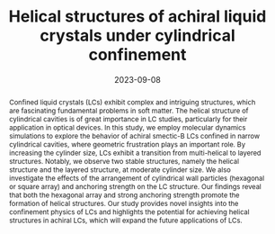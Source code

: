 ---
title: "Helical structures of achiral liquid crystals under cylindrical confinement"
authors:
- Ming Zhou
- Yu-Wei Sun
- Zhan-Wei Li
- You-Liang Zhu
- Bing Li
- Zhao-Yan Sun
date: "2023-09-08"
doi: "10.1063/5.0169062"
publication_types: ["期刊文章"]
publication: "The Journal of Chemical Physics"
publication_short: "The Journal of Chemical Physics 2023,10,159,104901"
abstract: "
<!--more-->
Confined liquid crystals (LCs) exhibit complex and intriguing  structures, which are fascinating fundamental problems in soft matter.  The helical structure of cylindrical cavities is of great importance in  LC studies, particularly for their application in optical devices. In  this study, we employ molecular dynamics simulations to explore the  behavior of achiral smectic-B LCs confined in narrow cylindrical  cavities, where geometric frustration plays an important role. By  increasing the cylinder size, LCs exhibit a transition from  multi-helical to layered structures. Notably, we observe two stable  structures, namely the helical structure and the layered structure, at  moderate cylinder size. We also investigate the effects of the  arrangement of cylindrical wall particles (hexagonal or square array)  and anchoring strength on the LC structure. Our findings reveal that  both the hexagonal array and strong anchoring strength promote the  formation of helical structures. Our study provides novel insights into  the confinement physics of LCs and highlights the potential for  achieving helical structures in achiral LCs, which will expand the  future applications of LCs."
url_pdf: "https://doi.org/10.1063/5.0169062"
---